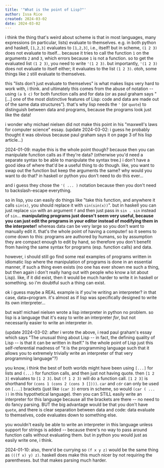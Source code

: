 ```yaml
---
title: '"What is the point of Lisp?"'
author: Issa Rice
created: 2024-03-02
date: 2024-03-02
---
```


i think the thing that's weird about scheme is that in most languages, many expressions (in particular, lists) evaluate to themselves. e.g. in both python and haskell, `[1,2,3]` evaluates to `[1,2,3]`, i.e., itself! but in scheme, `(1 2 3)` does not evaluate to itself... because it tries to call the function `1` on the arguments `2` and `3`, which errors because `1` is not a function. so to get the evaluated list `(1 2 3)`, you need to write `'(1 2 3)`. but importantly, `'(1 2 3)` does not evaluate to itself either; it evaluates to the list `(1 2 3)`. otoh, some things like `2` still evaluate to themselves.

this "lists don't just evaluate to themselves" is what makes lisps very hard to work with, i think. and ultimately this comes from the abuse of notation -- using `(a b c)` for both function calls and for data (or as paul graham says "\[...] one of the most distinctive features of Lisp: code and data are made out of the same data structures"). that's why lisp needs the `'` (or `quote`) to distinguish between data and programs, because the programs look just like the data!

i wonder why michael nielsen did not make this point in his "maxwell's laws for computer science" essay. (update 2024-03-02: i guess he probably thought it was obvious because paul graham says it on page 3 of his lisp article...)

2024-01-09: maybe this is the whole point though? because then you can manipulate function calls as if they're data? (otherwise you'd need a separate syntax to be able to manipulate the syntax tree.) i don't have a good idea of where that'd be a useful thing to do though. like, you want to swap out the function but keep the arguments the same? why would you want to do that? in haskell or python you don't need to do this ever...

and i guess they chose the `'( ... )` notation because then you don't need to backslash-escape everything.

so in lisp, you can easily do things like "take this function, and anywhere it calls `sin(x)`, you should replace it with `sin(sin(x))`". but in haskell you can just replace `sin` with an argument `f` and then just pass in `sin . sin` instead of `sin`... **manipulating programs just doesn't seem very useful, because you can just edit the programs in your editor instead of modifying them in the interpreter!** whereas data can be very large so you don't want to manually edit it. that's the whole point of having a computer! so it seems to come down to this: programs are authored by humans, so by assumption they are compact enough to edit by hand, so therefore you don't benefit from having the same syntax for programs (esp. function calls) and data.

however, i should still go find some real examples of programs written in idiomatic lisp where the manipulation of programs is done in an essential manner, if such a thing even exists (no one has ever shown me such a thing, but then again i don't really hang out with people who know a lot about Lisp). like, if it did exist, then it would be much harder to write it in haskell or something. so i'm doubtful such a thing can exist.

ok i guess maybe a REAL example is if you're writing an interpreter? in that case, data=program. it's almost as if lisp was specifically designed to write its own interpreter...

but wait! michael nielsen wrote a lisp interpreter in python no problem. so lisp is a language that it's easy to write an interpreter _for_, but not necessarily easier to write an interpreter _in_.

(update 2024-03-02: after i wrote the above, i read paul graham's essay which says "The unusual thing about Lisp -- in fact, the defining quality of Lisp -- is that it can be written in itself." Is the whole point of Lisp just this self-referential madness of "it is the programming language such that it allows you to extremely trivially write an interpreter of that very programming language"?)

you know, i think the best of both worlds might have been using `[...]` for lists and `(...)` for function calls, and then just not having quote. then `[1 2 3]` evaluates to `[1 2 3]`. but `(f 1 2 3)` will do a function call. `[1 2 3]` is shorthand for `(cons 1 (cons 2 (cons 3 [])))`. `car` and `cdr` can only be used on `[...]` brackets (just like `(car 3)` errors in scheme, so would `(car ( ... ))` in this hypothetical language). then you can STILL easily write an interpreter for this language because all the brackets are there -- no need to do fancy parsing. BUT the big advantage would be that you don't have `quote`, and there is clear separation between data and code: data evaluate to themselves, code evaluates down to something else.

you wouldn't easily be able to write an interpreter in this language unless support for strings is added -- because there's no way to pass around function calls without evaluating them. but in python you would just as easily write one, i think.

2024-01-10: also, there'd be currying so `(f x y z)` would be the same thing as `(((f x) y) z)`. haskell does make this much nicer by not requiring the parentheses. but that makes parsing much harder.